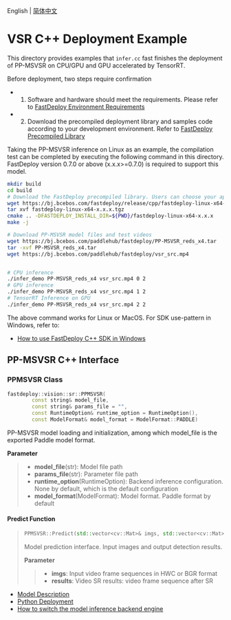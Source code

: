 English | [简体中文](README.md)
# VSR C++ Deployment Example

This directory provides examples that `infer.cc` fast finishes the deployment of PP-MSVSR on CPU/GPU and GPU accelerated by TensorRT. 

Before deployment, two steps require confirmation

- 1. Software and hardware should meet the requirements. Please refer to [FastDeploy Environment Requirements](../../../../../docs/cn/build_and_install/download_prebuilt_libraries.md)  
- 2. Download the precompiled deployment library and samples code according to your development environment. Refer to [FastDeploy Precompiled Library](../../../../../docs/cn/build_and_install/download_prebuilt_libraries.md)

Taking the PP-MSVSR inference on Linux as an example, the compilation test can be completed by executing the following command in this directory. FastDeploy version 0.7.0 or above (x.x.x>=0.7.0) is required to support this model.

```bash
mkdir build
cd build
# Download the FastDeploy precompiled library. Users can choose your appropriate version in the `FastDeploy Precompiled Library` mentioned above 
wget https://bj.bcebos.com/fastdeploy/release/cpp/fastdeploy-linux-x64-x.x.x.tgz
tar xvf fastdeploy-linux-x64-x.x.x.tgz
cmake .. -DFASTDEPLOY_INSTALL_DIR=${PWD}/fastdeploy-linux-x64-x.x.x
make -j

# Download PP-MSVSR model files and test videos
wget https://bj.bcebos.com/paddlehub/fastdeploy/PP-MSVSR_reds_x4.tar
tar -xvf PP-MSVSR_reds_x4.tar
wget https://bj.bcebos.com/paddlehub/fastdeploy/vsr_src.mp4


# CPU inference
./infer_demo PP-MSVSR_reds_x4 vsr_src.mp4 0 2
# GPU inference
./infer_demo PP-MSVSR_reds_x4 vsr_src.mp4 1 2
# TensorRT Inference on GPU
./infer_demo PP-MSVSR_reds_x4 vsr_src.mp4 2 2
```

The above command works for Linux or MacOS. For SDK use-pattern in Windows, refer to:
- [How to use FastDeploy C++ SDK in Windows](../../../../../docs/cn/faq/use_sdk_on_windows.md)

## PP-MSVSR C++ Interface 

### PPMSVSR Class 

```c++
fastdeploy::vision::sr::PPMSVSR(
        const string& model_file,
        const string& params_file = "",
        const RuntimeOption& runtime_option = RuntimeOption(),
        const ModelFormat& model_format = ModelFormat::PADDLE)
```

PP-MSVSR model loading and initialization, among which model_file is the exported Paddle model format.

**Parameter**

> * **model_file**(str): Model file path 
> * **params_file**(str): Parameter file path
> * **runtime_option**(RuntimeOption): Backend inference configuration. None by default, which is the default configuration
> * **model_format**(ModelFormat): Model format. Paddle format by default

#### Predict Function

> ```c++
> PPMSVSR::Predict(std::vector<cv::Mat>& imgs, std::vector<cv::Mat>& results)
> ```
>
> Model prediction interface. Input images and output detection results.
>
> **Parameter**
>
> > * **imgs**: Input video frame sequences in HWC or BGR format
> > * **results**: Video SR results: video frame sequence after SR

- [Model Description](../../)
- [Python Deployment](../python)
- [How to switch the model inference backend engine](../../../../../docs/cn/faq/how_to_change_backend.md)
